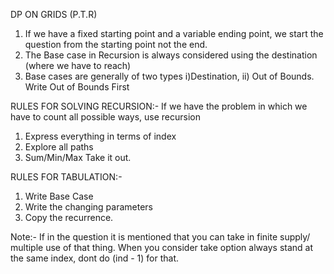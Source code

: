 DP ON GRIDS (P.T.R)

1. If we have a fixed starting point and a variable ending point, we start the question from the starting point not the end.
2. The Base case in Recursion is always considered using the destination (where we have to reach)
3. Base cases are generally of two types i)Destination, ii) Out of Bounds. Write Out of Bounds First

RULES FOR SOLVING RECURSION:-
If we have the problem in which we have to count all possible ways, use recursion

1. Express everything in terms of index
2. Explore all paths
3. Sum/Min/Max Take it out.

RULES FOR TABULATION:-

1. Write Base Case
2. Write the changing parameters
3. Copy the recurrence.

Note:- If in the question it is mentioned that you can take in finite supply/ multiple use of that thing. When you consider take option always stand at the same index, dont do (ind - 1) for that.
